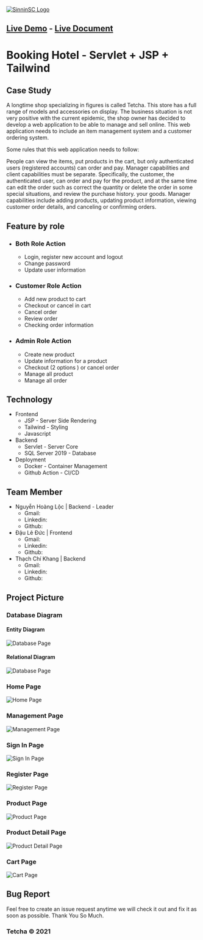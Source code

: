 

[![SinninSC Logo](FigureShop\document\logo.png)]("")

## [Live Demo](https://booking.vinhnhan.com/PRJ301_SE08D_BookingHotel) - [Live Document](https://heaty566.github.io/cv/PRJ301_SE08D_BookingHotel_REPORT.pdf)

# Booking Hotel - Servlet + JSP + Tailwind

## Case Study

A longtime shop specializing in figures is called Tetcha. This store has a full range of models and accessories on display. The business situation is not very positive with the current epidemic, the shop owner has decided to develop a web application to be able to manage and sell online. This web application needs to include an item management system and a customer ordering system.

Some rules that this web application needs to follow:

People can view the items, put products in the cart, but only authenticated users (registered accounts) can order and pay. Manager capabilities and client capabilities must be separate. Specifically, the customer, the authenticated user, can order and pay for the product, and at the same time can edit the order such as correct the quantity or delete the order in some special situations, and review the purchase history. your goods. Manager capabilities include adding products, updating product information, viewing customer order details, and canceling or confirming orders.

## Feature by role

- ### Both Role Action
     - Login, register new account and logout
     - Change password
     - Update user information
- ### Customer Role Action
     - Add new product to cart
     - Checkout or cancel in cart
     - Cancel order
     - Review order
     - Checking order information
- ### Admin Role Action
     - Create new product
     - Update information for a product
     - Checkout (2 options ) or cancel order
     - Manage all product
     - Manage all order

## Technology

- Frontend
     - JSP - Server Side Rendering
     - Tailwind - Styling
     - Javascript
- Backend
     - Servlet - Server Core
     - SQL Server 2019 - Database
- Deployment
     - Docker - Container Management
     - Github Action - CI/CD

## Team Member

- Nguyễn Hoàng Lộc | Backend - Leader
     - Gmail: 
     - Linkedin: 
     - Github: 
- Đậu Lê Đức | Frontend
     - Gmail: 
     - Linkedin: 
     - Github: 
- Thạch Chí Khang | Backend
     - Gmail: 
     - Linkedin: 
     - Github: 

## Project Picture

### Database Diagram

#### Entity Diagram

![Database Page](FigureShop\document\figureShop_Diagram.png)

#### Relational Diagram

![Database Page](FigureShop\document\database.PNG)

### Home Page

![Home Page](FigureShop\document\homePage.png)

### Management Page

![Management Page]()

### Sign In Page

![Sign In Page](FigureShop\document\signInPage.png)

### Register Page
![Register Page](FigureShop\document\registerPage.png)

### Product Page
![Product Page](FigureShop\document\productPage.png)

### Product Detail Page
![Product Detail Page](FigureShop\document\productDetailPage.png)

### Cart Page
![Cart Page](FigureShop\document\cartPage.png)

## Bug Report

Feel free to create an issue request anytime we will check it out and fix it as soon as possible. Thank You So Much.

### Tetcha © 2021